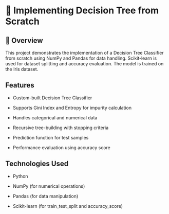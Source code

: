 # 🌳 Implementing Decision Tree from Scratch

## 📌 Overview

This project demonstrates the implementation of a Decision Tree Classifier from scratch using NumPy and Pandas for data handling. Scikit-learn is used for dataset splitting and accuracy evaluation. The model is trained on the Iris dataset.

## Features

- Custom-built Decision Tree Classifier

- Supports Gini Index and Entropy for impurity calculation

- Handles categorical and numerical data

- Recursive tree-building with stopping criteria

- Prediction function for test samples

- Performance evaluation using accuracy score

## Technologies Used

- Python

- NumPy (for numerical operations)

- Pandas (for data manipulation)

- Scikit-learn (for train_test_split and accuracy_score)
